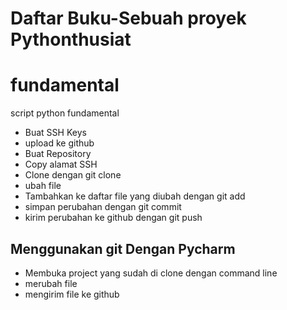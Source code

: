 # Daftar Buku-Sebuah proyek Pythonthusiat

# fundamental
script python fundamental

- Buat SSH Keys
- upload ke github
- Buat Repository
- Copy alamat SSH
- Clone dengan git clone <alamat ssh>
- ubah file
- Tambahkan ke daftar file yang diubah dengan git add
- simpan perubahan dengan git commit
- kirim perubahan ke github dengan git push

## Menggunakan git Dengan Pycharm

- Membuka project yang sudah di clone dengan command line
- merubah file
- mengirim file ke github 